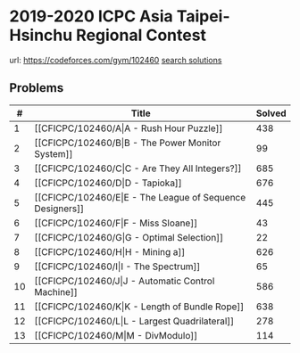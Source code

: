 # 2019-2020 ICPC Asia Taipei-Hsinchu Regional Contest

url: https://codeforces.com/gym/102460
[search solutions](https://www.google.com/search?q=Solution+OR+題解+2019-2020+ICPC+Asia+Taipei-Hsinchu+Regional+Contest)

## Problems

| # | Title | Solved |
| --- | --- | --- |
|1|[[CFICPC/102460/A\|A - Rush Hour Puzzle]]|438|
|2|[[CFICPC/102460/B\|B - The Power Monitor System]]|99|
|3|[[CFICPC/102460/C\|C - Are They All Integers?]]|685|
|4|[[CFICPC/102460/D\|D - Tapioka]]|676|
|5|[[CFICPC/102460/E\|E - The League of Sequence Designers]]|445|
|6|[[CFICPC/102460/F\|F - Miss Sloane]]|43|
|7|[[CFICPC/102460/G\|G - Optimal Selection]]|22|
|8|[[CFICPC/102460/H\|H - Mining a]]|626|
|9|[[CFICPC/102460/I\|I - The Spectrum]]|65|
|10|[[CFICPC/102460/J\|J - Automatic Control Machine]]|586|
|11|[[CFICPC/102460/K\|K - Length of Bundle Rope]]|638|
|12|[[CFICPC/102460/L\|L - Largest Quadrilateral]]|278|
|13|[[CFICPC/102460/M\|M - DivModulo]]|114|
